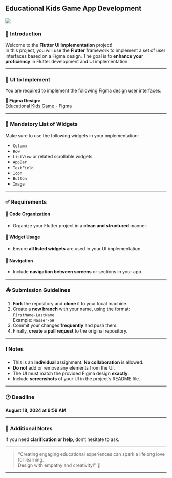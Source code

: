 ## Educational Kids Game App Development  

![](https://paper-attachments.dropboxusercontent.com/s_EC856D14A88170213B067D8FD667610D4B2512CF2A7941C2EA4858B180A6A81F_1739186832780_image.png)


### 📘 Introduction
Welcome to the **Flutter UI Implementation** project!  
In this project, you will use the **Flutter** framework to implement a set of user interfaces based on a Figma design. The goal is to **enhance your proficiency** in Flutter development and UI implementation.

---

### 🎯 UI to Implement
You are required to implement the following Figma design user interfaces:

**🔗 Figma Design:**  
[Educational Kids Game - Figma](https://www.figma.com/file/hr7vmPgtKJd95quaTZr5bt/Educational-kids-game-(Community)?type=design&node-id=0%3A1&mode=design&t=z9KUqxH5qF2QA9xp-1)

---

### 🧱 Mandatory List of Widgets
Make sure to use the following widgets in your implementation:

- `Column`  
- `Row`  
- `ListView` or related scrollable widgets  
- `AppBar`  
- `TextField`  
- `Icon`  
- `Button`  
- `Image`  

---

### ✅ Requirements

#### 📂 Code Organization
- Organize your Flutter project in a **clean and structured** manner.

#### 🧩 Widget Usage
- Ensure **all listed widgets** are used in your UI implementation.

#### 🔁 Navigation
- Include **navigation between screens** or sections in your app.

---

### 📤 Submission Guidelines

1. **Fork** the repository and **clone** it to your local machine.  
2. Create a **new branch** with your name, using the format:  
   `FirstName-LastName`  
   Example: `Nasser-GH`
3. Commit your changes **frequently** and push them.  
4. Finally, **create a pull request** to the original repository.

---

### ❗ Notes

- This is an **individual** assignment. **No collaboration** is allowed.
- **Do not** add or remove any elements from the UI.
- The UI must match the provided Figma design **exactly**.
- Include **screenshots** of your UI in the project’s README file.

---

### 🕐 Deadline
**August 18, 2024 at 9:59 AM**

---

### 📌 Additional Notes
If you need **clarification or help**, don’t hesitate to ask.

---

> “Creating engaging educational experiences can spark a lifelong love for learning.  
> Design with empathy and creativity!” 🌟

---

